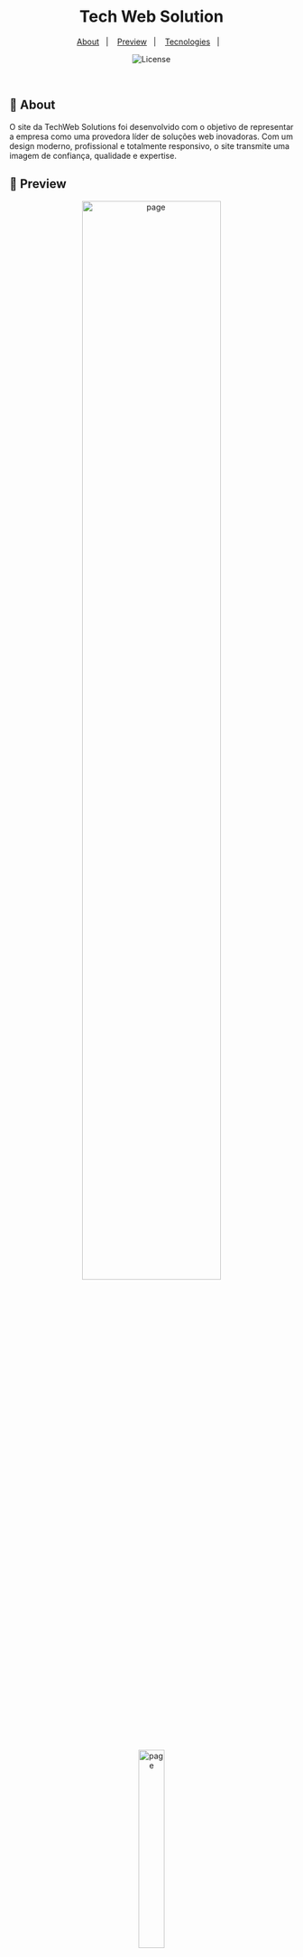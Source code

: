<h1 align="center"> Tech Web Solution </h1>

<p align="center">
  <a href="#-about">About</a>&nbsp;&nbsp;&nbsp;|&nbsp;&nbsp;&nbsp;
  <a href="#-preview">Preview</a>&nbsp;&nbsp;&nbsp;|&nbsp;&nbsp;&nbsp;
  <a href="#-tecnologies">Tecnologies</a>&nbsp;&nbsp;&nbsp;|&nbsp;&nbsp;&nbsp;
</p>

<p align="center">
  <img alt="License" src="https://img.shields.io/static/v1?label=license&message=MIT&color=49AA26&labelColor=000000">
</p>

<br>

## 🧾 About

O site da TechWeb Solutions foi desenvolvido com o objetivo de representar a empresa como uma provedora líder de soluções web inovadoras. Com um design moderno, profissional e totalmente responsivo, o site transmite uma imagem de confiança, qualidade e expertise.

## 🔎 Preview

<p align="center">
  <img alt="page" src="https://files.changemyfile.com/upload/64b2e7ae3bc58_JPG/page.jpg" width="70%">
</p>

<p align="center">
  <img alt="page" src="https://files.changemyfile.com/upload/64b2e7ae3bc58_JPG/page-mobile.jpg" width="30%">
</p>

## 🚀 Tecnologies

This project was developed with the following technologies:

- NextJs
- TailwindCSS
- TypeScript

---
